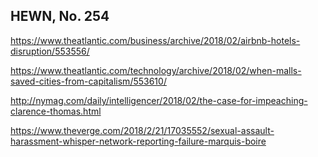 ## HEWN, No. 254

https://www.theatlantic.com/business/archive/2018/02/airbnb-hotels-disruption/553556/

https://www.theatlantic.com/technology/archive/2018/02/when-malls-saved-cities-from-capitalism/553610/

http://nymag.com/daily/intelligencer/2018/02/the-case-for-impeaching-clarence-thomas.html

https://www.theverge.com/2018/2/21/17035552/sexual-assault-harassment-whisper-network-reporting-failure-marquis-boire
